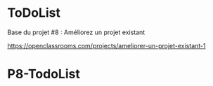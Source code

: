 ToDoList
========

Base du projet #8 : Améliorez un projet existant

https://openclassrooms.com/projects/ameliorer-un-projet-existant-1
# P8-TodoList
